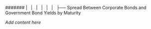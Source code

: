 ####### |   |   |   |   |   |   ├── Spread Between Corporate Bonds and Government Bond Yields by Maturity

*Add content here*